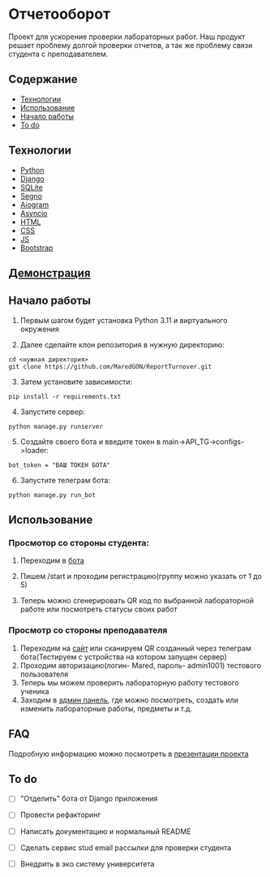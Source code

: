# Отчетооборот
Проект для ускорение проверки лабораторных работ. Наш продукт решает проблему долгой проверки отчетов, а так же проблему связи студента с преподавателем.

## Содержание
- [Технологии](#технологии)
- [Использование](#использование)
- [Начало работы](#начало-работы)
- [To do](#to-do)

## Технологии
- [Python](https://www.python.org)
- [Django](https://www.djangoproject.com/)
- [SQLite](https://www.sqlite.org/)
- [Segno](https://segno.readthedocs.io/en/latest/)
- [Aiogram](https://aiogram.dev/)
- [Asyncio](https://docs.python.org/3/library/asyncio.html)
- [HTML](https://html.com/)
- [CSS](https://www.w3.org/Style/CSS/Overview.en.html)
- [JS](https://www.javascript.com/)
- [Bootstrap](https://getbootstrap.com/)

## [Демонстрация](https://disk.yandex.ru/d/Yel5sl_DeR4UcQ)
## Начало работы
1) Первым шагом будет установка Python 3.11 и виртуального окружения

2) Далее сделайте клон репозитория в нужную директорию:
```
cd <нужная директория>
git clone https://github.com/MaredGON/ReportTurnover.git
```

3) Затем установите зависимости:
```
pip install -r requirements.txt
```
4) Запустите сервер:
```
python manage.py runserver
```
5) Создайте своего бота и введите токен в main->API_TG->configs->loader:
```
bot_token = "ВАШ ТОКЕН БОТА"
```
6) Запустите телеграм бота:
```
python manage.py run_bot
```

## Использование

### Просмотор со стороны студента:
1) Переходим в [бота](https://t.me/MareDtest_bot)

2) Пишем /start и проходим регистрацию(группу можно указать от 1 до 5)

3) Теперь можно сгенерировать QR код по выбранной лабораторной работе или посмотреть статусы своих работ

### Просмотр со стороны преподавателя
1) Переходим на [сайт](http://127.0.0.1:8000/butlab/1) или сканируем QR созданный через телеграм бота(Тестируем с устройства на котором запущен сервер)
2) Проходим авторизацию(логин- Mared, пароль- admin1001) тестового пользователя
3) Теперь мы можем проверить лабораторную работу тестового ученика
4) Заходим в [админ панель](http://127.0.0.1:8000/admin/), где можно посмотреть, создать или изменить лабораторные работы, предметы и т.д.


## FAQ 
Подробную информацию можно посмотреть в [презентации проекта](https://disk.yandex.ru/d/Yel5sl_DeR4UcQ)

## To do
- [ ] "Отделить" бота от Django приложения
- [ ] Провести рефакторинг
- [ ] Написать документацию и нормальный README
- [ ] Сделать сервис stud email рассылки для проверки студента
- [ ] Внедрить в эко систему университета

